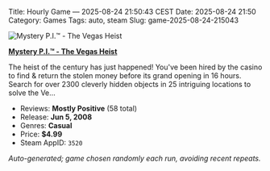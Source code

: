 Title: Hourly Game — 2025-08-24 21:50:43 CEST
Date: 2025-08-24 21:50
Category: Games
Tags: auto, steam
Slug: game-2025-08-24-215043

![Mystery P.I.™ - The Vegas Heist](https://shared.akamai.steamstatic.com/store_item_assets/steam/apps/3520/header.jpg?t=1729270255)

**[Mystery P.I.™ - The Vegas Heist](https://store.steampowered.com/app/3520/)**

The heist of the century has just happened! You've been hired by the casino to find &amp; return the stolen money before its grand opening in 16 hours. Search for over 2300 cleverly hidden objects in 25 intriguing locations to solve the Ve…

- Reviews: **Mostly Positive** (58 total)
- Release: **Jun 5, 2008**
- Genres: **Casual**
- Price: **$4.99**
- Steam AppID: `3520`

*Auto-generated; game chosen randomly each run, avoiding recent repeats.*
